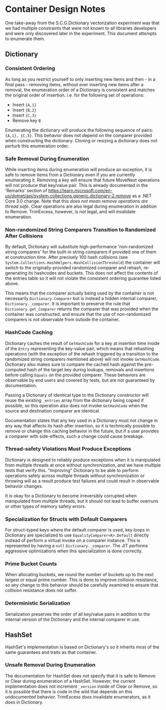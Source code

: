 # Container Design Notes
One take-away from the S.C.G.Dictionary vectorization experiment was that we had multiple constraints that were not known to all libraries developers and were only discovered later in the experiment. This document attempts to enumerate them.

## Dictionary

### Consistent Ordering

As long as you restrict yourself to only inserting new items and then - in a final pass - removing items, without ever inserting new items after a removal, the enumeration order of a Dictionary is consistent and matches the original order of insertion. i.e. for the following set of operations:

* Insert `{A,1}`
* Insert `{B,2}`
* Insert `{C,3}`
* Remove key `B`

Enumerating the dictionary will produce the following sequence of pairs: `{A,1}, {C,3}`. This behavior does not depend on the comparer provided when constructing the dictionary. Cloning or resizing a dictionary does not perturb this enumeration order.

### Safe Removal During Enumeration

While inserting items during enumeration will produce an exception, it is safe to remove items from a Dictionary even if you are currently enumerating it. Removing a key will ensure that future MoveNext operations will not produce that key/value pair. This is already documented in the 'Remarks' section of https://learn.microsoft.com/en-us/dotnet/api/system.collections.generic.dictionary-2.remove as a .NET Core 3.0 change. Note that this *does not mean remove operations are thread safe*.
Clear operations are also legal during enumeration in addition to Remove. TrimExcess, however, is *not* legal, and will invalidate enumeration.

### Non-randomized String Comparers Transition to Randomized After Collisions

By default, Dictionary will substitute high-performance 'non-randomized string comparers' for the built-in string comparers if provided one of them at construction time. After precisely 100 hash collisions (see `System.Collections.HashHelpers.HashCollisionThreshold`) the container will switch to the originally-provided randomized comparer and rehash, re-generating its hashcodes and buckets. This does not affect the contents of the entries table so it will not violate the consistent ordering guarantee listed above.

This means that the comparer actually being used by the container is not necessarily `Dictionary.Comparer` but is instead a hidden internal comparer, `Dictionary._comparer`. It is important to preserve the rule that `Dictionary.get_Comparer` returns the comparer that was provided when the container was constructed, and ensure that the use of non-randomized comparers is not observable from outside the container.

### HashCode Caching

Dictionary caches the result of `GetHashCode` for a key at insertion time inside of the `Entry` representing the key-value pair, which means that rehashing operations (with the exception of the rehash triggered by a transition to the randomized string comparers mentioned above) will not invoke `GetHashCode`. Dictionary also makes sure to compare the cached hash against the pre-computed hash of the target key during lookups, removals and insertions before calling `Equals` on the provided comparer. These behaviors are observable by end users and covered by tests, but are not guaranteed by documentation.

Passing a Dictionary of identical type to the Dictionary constructor will reuse the existing `_entries` array from the dictionary being copied if possible, so this operation also does not invoke `GetHashCode` when the source and destination comparer are identical.

Documentation states that any key used in a Dictionary must not change in any way that affects its hash after insertion, so it is technically possible to remove or change this caching behavior in the future, but if a user provides a comparer with side-effects, such a change could cause breakage.

### Thread-safety Violations Must Produce Exceptions

Dictionary is designed to reliably produce exceptions when it is manipulated from multiple threads at once without synchronization, and we have multiple tests that verify this. "Improving" Dictionary to be able to perform operations safely across multiple threads without synchronization or throwing will as a result produce test failures and could result in observable behavior changes.

It is okay for a Dictionary to become irreversibly corrupted when manipulated from multiple threads, but it should not lead to buffer overruns or other types of memory safety errors.

### Specialization for Structs with Default Comparers

For struct-typed keys where the default comparer is used, key loops in Dictionary are specialized to use `EqualityComparer<K>.Default` directly instead of perform a virtual invoke on a comparer instance. This is represented by having a `null` `Dictionary._comparer`. The JIT performs aggressive optimizations when this specialization is done correctly.

### Prime Bucket Counts

When allocating buckets, we round the number of buckets up to the next largest or equal prime number. This is done to improve collision resistance, so any change to this behavior should be carefully examined to ensure that collision resistance does not suffer.

### Deterministic Serialization

Serialization preserves the order of all key/value pairs in addition to the internal version of the Dictionary and the internal comparer in use.

## HashSet

HashSet's implementation is based on Dictionary's so it inherits most of the same guarantees and traits as that container.

### Unsafe Removal During Enumeration

The documentation for HashSet does *not* specify that it is safe to Remove or Clear during enumeration of a HashSet. However, the current implementation does not increment `_version` inside of Clear or Remove, so it is possible that there is code in the wild that depends on this undocumented behavior. TrimExcess *does* invalidate enumerators, as it does in Dictionary.
